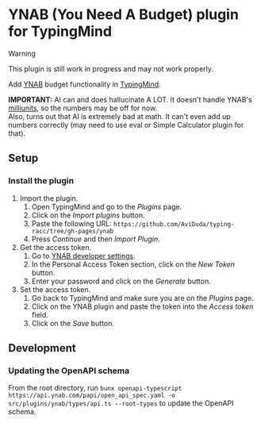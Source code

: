 # YNAB (You Need A Budget) plugin for TypingMind

> [!WARNING]
> This plugin is still work in progress and may not work properly.

Add [YNAB](https://ynab.com/) budget functionality in [TypingMind](https://www.typingmind.com/).

**IMPORTANT:** AI can and does hallucinate A LOT. It doesn't handle YNAB's [milliunits](https://api.ynab.com/#formats), so the numbers may be off for now.  
Also, turns out that AI is extremely bad at math. It can't even add up numbers correctly (may need to use eval or Simple Calculator plugin for that).

## Setup

### Install the plugin

1. Import the plugin.
    1. Open TypingMind and go to the *Plugins* page.
    1. Click on the *Import plugins* button.
    1. Paste the following URL: `https://github.com/AviDuda/typing-racc/tree/gh-pages/ynab`
    1. Press *Continue* and then *Import Plugin*.
1. Get the access token.
    1. Go to [YNAB developer settings](https://app.ynab.com/settings/developer).
    1. In the Personal Access Token section, click on the *New Token* button.
    1. Enter your password and click on the *Generate* button.
1. Set the access token.
    1. Go back to TypingMind and make sure you are on the *Plugins* page.
    1. Click on the YNAB plugin and paste the token into the *Access token* field.
    1. Click on the *Save* button.

## Development

### Updating the OpenAPI schema

From the root directory, run `bunx openapi-typescript https://api.ynab.com/papi/open_api_spec.yaml -o src/plugins/ynab/types/api.ts --root-types` to update the OpenAPI schema.
